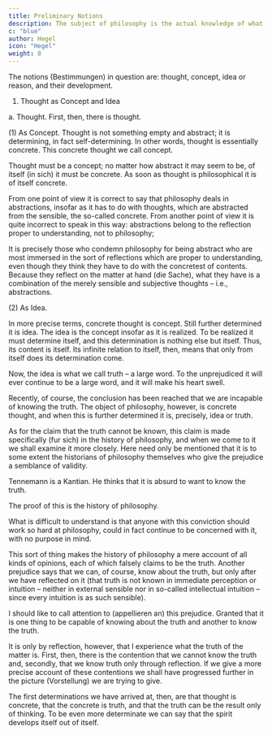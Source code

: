 ```yaml
---
title: Preliminary Notions
description: The subject of philosophy is the actual knowledge of what truly is.
c: "blue"
author: Hegel
icon: "Hegel"
weight: 8
---
```





The notions (Bestimmungen) in question are: thought, concept, idea or reason, and their development.

1. Thought as Concept and Idea

a. Thought. First, then, there is thought.

(1) As Concept. Thought is not something empty and abstract; it is determining, in fact self-determining. In other words, thought is essentially concrete. This concrete thought we call concept. 

Thought must be a concept; no matter how abstract it may seem to be, of itself (in sich) it must be concrete. As soon as thought is philosophical it is of itself concrete. 

From one point of view it is correct to say that philosophy deals in abstractions, insofar as it has to do with thoughts, which are abstracted from the sensible, the so-called concrete. From another point of view it is quite incorrect to speak in this way: abstractions belong to the reflection proper to understanding, not to philosophy; 

It is precisely those who condemn philosophy for being abstract who are most immersed in the sort of reflections which are proper to understanding, even though they think they have to do with the concretest of contents. Because they reflect on the matter at hand (die Sache), what they have is a combination of the merely sensible and subjective thoughts – i.e., abstractions.

(2) As Idea. 

In more precise terms, concrete thought is concept. Still further determined it is idea. The idea is the concept insofar as it is realized. To be realized it must determine itself, and this determination is nothing else but itself. Thus, its content is itself. Its infinite relation to itself, then, means that only from itself does its determination come.

Now, the idea is what we call truth – a large word. To the unprejudiced it will ever continue to be a large word, and it will make his heart swell. 

Recently, of course, the conclusion has been reached that we are incapable of knowing the truth. The object of philosophy, however, is concrete thought, and when this is further determined it is, precisely, idea or truth. 

As for the claim that the truth cannot be known, this claim is made specifically (fur sich) in the history of philosophy, and when we come to it we shall examine it more closely. Here need only be mentioned that it is to some extent the historians of philosophy themselves who give the prejudice a semblance of validity. 

Tennemann is a Kantian. He thinks that it is absurd to want to know the truth.

The proof of this is the history of philosophy. 

What is difficult to understand is that anyone with this conviction should work so hard at philosophy, could in fact continue to be concerned with it, with no purpose in mind. 

This sort of thing makes the history of philosophy a mere account of all kinds of opinions, each of which falsely claims to be the truth. Another prejudice says that we can, of course, know about the truth, but only after we have reflected on it (that truth is not known in immediate perception or intuition – neither in external sensible nor in so-called intellectual intuition – since every intuition is as such sensible). 

I should like to call attention to (appellieren an) this prejudice. Granted that it is one thing to be capable of knowing about the truth and another to know the truth. 

It is only by reflection, however, that I experience what the truth of the matter is. First, then, there is the contention that we cannot know the truth and, secondly, that we know truth only through reflection. If we give a more precise account of these contentions we shall have progressed further in the picture (Vorstellung) we are trying to give.

The first determinations we have arrived at, then, are that thought is concrete, that the concrete is truth, and that the truth can be the result only of thinking. To be even more determinate we can say that the spirit develops itself out of itself.

